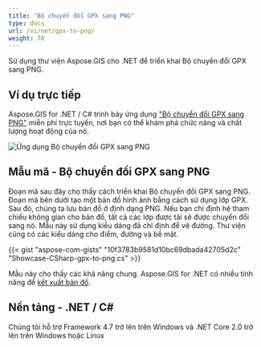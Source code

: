 ```yaml
---
title: "Bộ chuyển đổi GPX sang PNG"
type: docs
url: /vi/net/gpx-to-png/
weight: 70
---
```


Sử dụng thư viện Aspose.GIS cho .NET để triển khai Bộ chuyển đổi GPX sang PNG.

## **Ví dụ trực tiếp**

Aspose.GIS for .NET / C# trình bày ứng dụng ["Bộ chuyển đổi GPX sang PNG"](https://products.aspose.app/gis/viewer/gpx-to-png) miễn phí trực tuyến, nơi bạn có thể khám phá chức năng và chất lượng hoạt động của nó.

![Ứng dụng Bộ chuyển đổi GPX sang PNG](viewer.png)

## **Mẫu mã - Bộ chuyển đổi GPX sang PNG**

Đoạn mã sau đây cho thấy cách triển khai Bộ chuyển đổi GPX sang PNG. Đoạn mã bên dưới tạo một bản đồ hình ảnh bằng cách sử dụng lớp GPX. Sau đó, chúng ta lưu bản đồ ở định dạng PNG. Nếu bạn chỉ định hệ tham chiếu không gian cho bản đồ, tất cả các lớp được tải sẽ được chuyển đổi sang nó.
Mẫu này sử dụng kiểu dáng đã chỉ định để vẽ đường. Thư viện cũng có các kiểu dáng cho điểm, đường và bề mặt.

{{< gist "aspose-com-gists" "10f3783b9581d10bc69dbada42705d2c" "Showcase-CSharp-gpx-to-png.cs" >}}

Mẫu này cho thấy các khả năng chung. Aspose.GIS for .NET có nhiều tính năng để [kết xuất bản đồ](https://docs.aspose.com/gis/net/map-rendering/).

## **Nền tảng - .NET / C#**

Chúng tôi hỗ trợ Framework 4.7 trở lên trên Windows và .NET Core 2.0 trở lên trên Windows hoặc Linux

